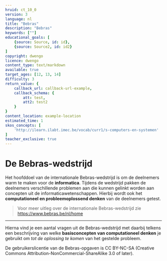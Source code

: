```yaml
---
hruid: ct_10_0
version: 3
language: nl
title: "Bebras"
description: "Bebras"
keywords: [""]
educational_goals: [
    {source: Source, id: id}, 
    {source: Source2, id: id2}
]
copyright: dwengo
licence: dwengo
content_type: text/markdown
available: true
target_ages: [12, 13, 14]
difficulty: 3
return_value: {
    callback_url: callback-url-example,
    callback_schema: {
        att: test,
        att2: test2
    }
}
content_location: example-location
estimated_time: 1
skos_concepts: [
    'http://ilearn.ilabt.imec.be/vocab/curr1/s-computers-en-systemen'
]
teacher_exclusive: true
---
```

# De Bebras-wedstrijd

Het hoofddoel van de internationale Bebras-wedstrijd is om de deelnemers warm te maken voor de **informatica**. Tijdens de wedstrijd pakken de deelnemers verschillende problemen aan die kunnen gelinkt worden aan concepten uit de informaticawetenschappen. Hierbij wordt ook het **computationeel en probleemoplossend denken** van de deelnemers getest.

> Voor meer uitleg over de internationale Bebras-wedstrijd zie https://www.bebras.be/nl/home

-------------------------------
Hierna vind je een aantal vragen uit de Bebras-wedstrijd met daarbij telkens een beschrijving van welke **basisconcepten van computationeel denken** je gebruikt om *tot de oplossing te komen* van het gestelde probleem.<br>

De gebruikerslicentie van de Bebras-opgaven is CC BY-NC-SA (Creative Commons Attribution-NonCommercial-ShareAlike 3.0 of later).
